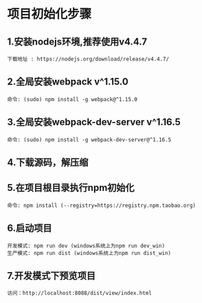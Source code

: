 
# 项目初始化步骤

## 1.安装nodejs环境,推荐使用v4.4.7
    下载地址 : https://nodejs.org/download/release/v4.4.7/

## 2.全局安装webpack v^1.15.0
    命令: (sudo) npm install -g webpack@^1.15.0

## 3.全局安装webpack-dev-server v^1.16.5
    命令: (sudo) npm install -g webpack-dev-server@^1.16.5

## 4.下载源码，解压缩

## 5.在项目根目录执行npm初始化
    命令: npm install (--registry=https://registry.npm.taobao.org)

## 6.启动项目
    开发模式: npm run dev (windows系统上为npm run dev_win)
    生产模式: npm run dist (windows系统上为npm run dist_win)

## 7.开发模式下预览项目
    访问：http://localhost:8088/dist/view/index.html